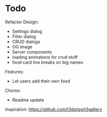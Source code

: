 # Todo

Refactor Design:

- Settings dialog
- Filter dialog
- CRUD dialogs
- OG image
- Server components
- loading animations for crud stuff
- food card line breaks on big names

Features:

- Let users add their own food

Chores:

- Readme update

Inspiration: https://github.com/t3dotgg/t3gallery
